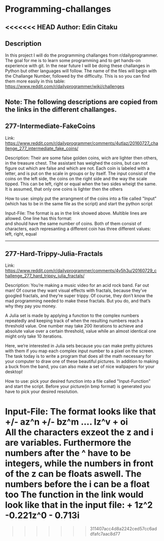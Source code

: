 # Programming-challanges
<<<<<<< HEAD
Author: Edin Citaku
-----------
Description
-----------
In this project I will do the programming challanges from r/dailyprogrammer.
The goal for me is to learn some programming and to get hands-on experience with git.
In the near future I will be doing these challanges in Python but other languages will follow.
The name of the files will begin with the Challange Number, followed by the difficulty.
This is so you can find them more easily in this table: 
https://www.reddit.com/r/dailyprogrammer/wiki/challenges

Note: The following descriptions are copied from the links in the different challanges.
-----------
277-Intermediate-FakeCoins
-----------
Link:		 https://www.reddit.com/r/dailyprogrammer/comments/4utlaz/20160727_challenge_277_intermediate_fake_coins/

Description: 	Their are some false golden coins, wich are lighter then others, in the treasure chest. The assistant has weighed the coins, but can not figure out which are false and which are not.
		Each coin is labeled with a letter, and is put on the scale in groups or by itself. The input consist of the coins on the left side, the coins on the right side and the way the scale  		tipped. This can be left, right or equal when the two sides wheigt the same. It is assumed, that only one coins is lighter then the others 

How to use:	 simply put the arrangment of the coins into a file called "Input"(which has to be in the same file as the script) and start the python script 

Input-File:	 The format is as in the link showed above. Multible lines are allowed. One line has this format:
		 <LeftSide> <RightSide> <Side>  
		 <LeftSide> and <RightSide> should have the same number of coins. Both of them consist of characters, each represanting a different coin
		 <Side> has three different values: left, right, equal

-----------
277-Hard-Trippy-Julia-Fractals
-----------
Link:		https://www.reddit.com/r/dailyprogrammer/comments/4v5h3u/20160729_challenge_277_hard_trippy_julia_fractals/

Description:	You’re making a music video for an acid rock band. Far out man! Of course they want visual effects with fractals, because they’ve googled fractals, and they’re super trippy. Of course, 			they don’t know the mad programming needed to make these fractals. But you do, and that’s why they pay you money.

A Julia set is made by applying a function to the complex numbers repeatedly and keeping track of when the resulting numbers reach a threshold value. One number may take 200 iterations to achieve and absolute value over a certain threshold, value while an almost identical one might only take 10 iterations.
 
Here, we’re interested in Julia sets because you can make pretty pictures with them if you map each complex input number to a pixel on the screen. The task today is to write a program 		that does all the math necessary for your computer to draw one of these beautiful pictures. In addition to making a buck from the band, you can also make a set of nice wallpapers for 			your desktop!

How to use:	pick your desired function into a file called "Input-Function" and start the script. Before your picture(in bmp format) is generated you have to pick your desired resolution.

Input-File:	The format looks like that +/- az^n +/- bz^m .... lz^v + oi 	
	 	All the characters exzeot the z and i are variables. Furthermore the numbers after the ^ have to be integers, while the numbers in front of the z can be floats aswell. The numbers 
	 	before the i can be a float too	
		The function in the link would look like that in the input file: + 1z^2 -0.221z^0 - 0.713i 
=======
>>>>>>> 311407acc4d8a2242ced57cc6addfafc7aac8d77
